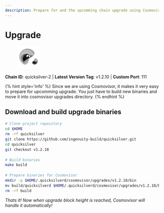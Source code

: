 ```yaml
---
description: Prepare for and the upcomming chain upgrade using Cosmovisor.
---
```


# Upgrade

<figure><img src="https://raw.githubusercontent.com/kj89/cosmos-images/main/logos/quicksilver.png" alt=""><figcaption></figcaption></figure>

**Chain ID**: quicksilver-2 | **Latest Version Tag**: v1.2.10 | **Custom Port**: 111

{% hint style='info' %}
Since we are using Cosmovisor, it makes it very easy to prepare for upcomming upgrade.
You just have to build new binaries and move it into cosmovisor upgrades directory.
{% endhint %}

## Download and build upgrade binaries

```bash
# Clone project repository
cd $HOME
rm -rf quicksilver
git clone https://github.com/ingenuity-build/quicksilver.git
cd quicksilver
git checkout v1.2.10

# Build binaries
make build

# Prepare binaries for Cosmovisor
mkdir -p $HOME/.quicksilverd/cosmovisor/upgrades/v1.2.10/bin
mv build/quicksilverd $HOME/.quicksilverd/cosmovisor/upgrades/v1.2.10/bin/
rm -rf build
```

*Thats it! Now when upgrade block height is reached, Cosmovisor will handle it automatically!*
